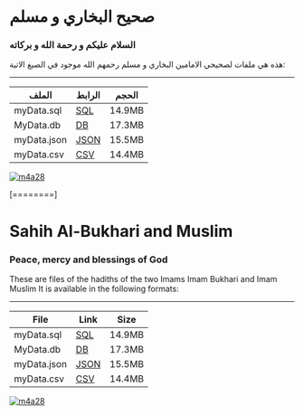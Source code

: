 # صحيح البخاري و مسلم 
### السلام عليكم و رحمة الله و بركاته 
هذه هي ملفات لصحيحي الامامين  البخاري و مسلم رحمهم الله 
موجود في الصيغ الاتية: 

------------

|   الملف|  الرابط |الحجم|
| ------------ | ------------ |------------|
| myData.sql  |  [SQL](https://github.com/M4A28/Sahih_Al_Bukhari_and_Muslim/blob/main/myData.sql "SQL") |14.9MB|
|  MyData.db|  [DB](https://github.com/M4A28/Sahih_Al_Bukhari_and_Muslim/blob/main/MyData.dbhttp:// "DB") |17.3MB| 
|  myData.json | [JSON](https://github.com/M4A28/Sahih_Al_Bukhari_and_Muslim/blob/main/myData.json "JSON")  |15.5MB|
|  myData.csv | [CSV](https://github.com/M4A28/Sahih_Al_Bukhari_and_Muslim/blob/main/myData.csv "CSV")  |14.4MB|

<p align="left"> <a href="https://twitter.com/m4a28" target="blank"><img src="https://img.shields.io/twitter/follow/m4a28?logo=twitter&style=for-the-badge" alt="m4a28" /></a> </p>


[========]


# Sahih Al-Bukhari and Muslim 
### Peace, mercy and blessings of God
These are files of the hadiths of the two Imams
Imam Bukhari and Imam Muslim
It is available in the following formats:

------------

|   File|  Link |  Size|
| ------------ | ------------ | ------------|
| myData.sql  |  [SQL](https://github.com/M4A28/Sahih_Al_Bukhari_and_Muslim/blob/main/myData.sql "SQL") |14.9MB|
|  MyData.db|  [DB](https://github.com/M4A28/Sahih_Al_Bukhari_and_Muslim/blob/main/MyData.dbhttp:// "DB") |17.3MB|
|  myData.json | [JSON](https://github.com/M4A28/Sahih_Al_Bukhari_and_Muslim/blob/main/myData.json "JSON")  |15.5MB|
|  myData.csv | [CSV](https://github.com/M4A28/Sahih_Al_Bukhari_and_Muslim/blob/main/myData.csv "CSV")  |14.4MB|

<p align="left"> <a href="https://twitter.com/m4a28" target="blank"><img src="https://img.shields.io/twitter/follow/m4a28?logo=twitter&style=for-the-badge" alt="m4a28" /></a> </p>

